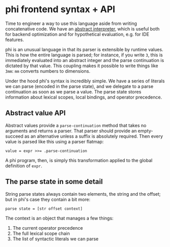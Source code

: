 # phi frontend syntax + API
Time to engineer a way to use this language aside from writing concatenative
code. We have an [abstract interpreter](../phiabstract.pm), which is useful both
for backend optimization and for hypothetical evaluation, e.g. for IDE features.

phi is an unusual language in that its parser is extensible by runtime values.
This is how the entire language is parsed; for instance, if you write `3`, this
is immediately evaluated into an abstract integer and the parse continuation is
dictated by that value. This coupling makes it possible to write things like
`3mm`: `mm` converts numbers to dimensions.

Under the hood phi's syntax is incredibly simple. We have a series of literals
we can parse (encoded in the parse state), and we delegate to a parse
continuation as soon as we parse a value. The parse state stores information
about lexical scopes, local bindings, and operator precedence.

## Abstract value API
Abstract values provide a `parse-continuation` method that takes no arguments
and returns a parser. That parser should provide an empty-succeed as an
alternative unless a suffix is absolutely required. Then every value is parsed
like this using a parser flatmap:

```
value = expr >>= .parse-continuation
```

A phi program, then, is simply this transformation applied to the global
definition of `expr`.

## The parse state in some detail
String parse states always contain two elements, the string and the offset; but
in phi's case they contain a bit more:

```
parse state = [str offset context]
```

The context is an object that manages a few things:

1. The current operator precedence
2. The full lexical scope chain
3. The list of syntactic literals we can parse
